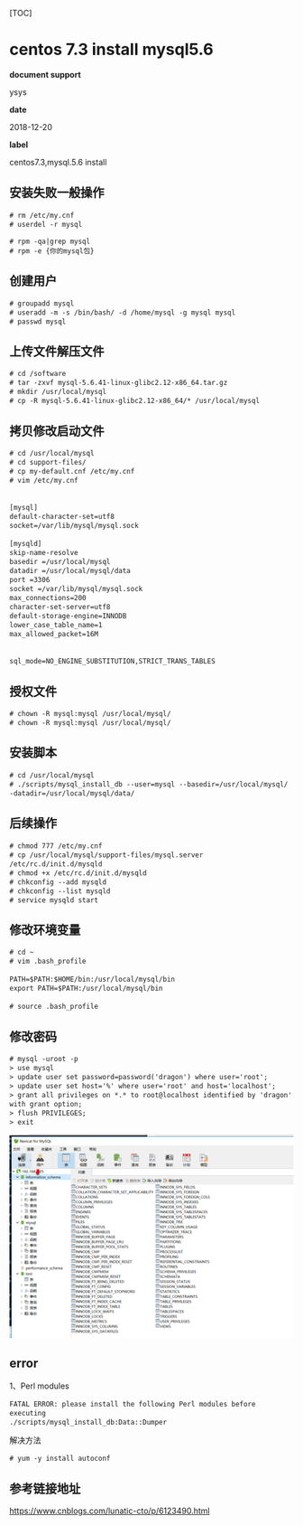 [TOC]

# centos 7.3 install mysql5.6

**document support**

ysys

**date**

2018-12-20

**label**

centos7.3,mysql.5.6 install



## 安装失败一般操作

```
# rm /etc/my.cnf
# userdel -r mysql
```

```
# rpm -qa|grep mysql
# rpm -e {你的mysql包}
```





## 创建用户

```
# groupadd mysql
# useradd -m -s /bin/bash/ -d /home/mysql -g mysql mysql
# passwd mysql
```



## 上传文件解压文件

```
# cd /software
# tar -zxvf mysql-5.6.41-linux-glibc2.12-x86_64.tar.gz 
# mkdir /usr/local/mysql
# cp -R mysql-5.6.41-linux-glibc2.12-x86_64/* /usr/local/mysql
```



## 拷贝修改启动文件

```
# cd /usr/local/mysql
# cd support-files/
# cp my-default.cnf /etc/my.cnf
# vim /etc/my.cnf


[mysql]
default-character-set=utf8 
socket=/var/lib/mysql/mysql.sock

[mysqld]
skip-name-resolve
basedir =/usr/local/mysql
datadir =/usr/local/mysql/data
port =3306 
socket =/var/lib/mysql/mysql.sock
max_connections=200
character-set-server=utf8
default-storage-engine=INNODB
lower_case_table_name=1
max_allowed_packet=16M


sql_mode=NO_ENGINE_SUBSTITUTION,STRICT_TRANS_TABLES 

```

## 授权文件

```
# chown -R mysql:mysql /usr/local/mysql/
# chown -R mysql:mysql /usr/local/mysql/
```



## 安装脚本

```
# cd /usr/local/mysql
# ./scripts/mysql_install_db --user=mysql --basedir=/usr/local/mysql/ -datadir=/usr/local/mysql/data/
```



## 后续操作

```
# chmod 777 /etc/my.cnf
# cp /usr/local/mysql/support-files/mysql.server /etc/rc.d/init.d/mysqld
# chmod +x /etc/rc.d/init.d/mysqld 
# chkconfig --add mysqld
# chkconfig --list mysqld
# service mysqld start
```

## 修改环境变量

```
# cd ~
# vim .bash_profile

PATH=$PATH:$HOME/bin:/usr/local/mysql/bin
export PATH=$PATH:/usr/local/mysql/bin

# source .bash_profile
```



## 修改密码

```
# mysql -uroot -p
> use mysql
> update user set password=password('dragon') where user='root';
> update user set host='%' where user='root' and host='localhost';
> grant all privileges on *.* to root@localhost identified by 'dragon' with grant option; 
> flush PRIVILEGES;
> exit
```



![_](../img_src/000/2018-12-21_071228.png)

## error

1、Perl modules

```
FATAL ERROR: please install the following Perl modules before executing 
./scripts/mysql_install_db:Data::Dumper
```

解决方法

```
# yum -y install autoconf
```





## 参考链接地址

https://www.cnblogs.com/lunatic-cto/p/6123490.html